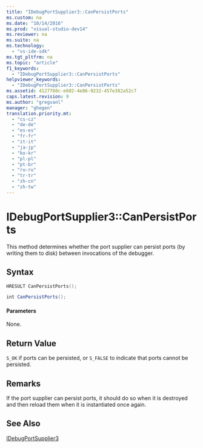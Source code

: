```yaml
---
title: "IDebugPortSupplier3::CanPersistPorts"
ms.custom: na
ms.date: "10/14/2016"
ms.prod: "visual-studio-dev14"
ms.reviewer: na
ms.suite: na
ms.technology: 
  - "vs-ide-sdk"
ms.tgt_pltfrm: na
ms.topic: "article"
f1_keywords: 
  - "IDebugPortSupplier3::CanPersistPorts"
helpviewer_keywords: 
  - "IDebugPortSupplier3::CanPersistPorts"
ms.assetid: 4127760c-e602-4e86-9232-457e382a52c7
caps.latest.revision: 9
ms.author: "gregvanl"
manager: "ghogen"
translation.priority.mt: 
  - "cs-cz"
  - "de-de"
  - "es-es"
  - "fr-fr"
  - "it-it"
  - "ja-jp"
  - "ko-kr"
  - "pl-pl"
  - "pt-br"
  - "ru-ru"
  - "tr-tr"
  - "zh-cn"
  - "zh-tw"
---
```

# IDebugPortSupplier3::CanPersistPorts
This method determines whether the port supplier can persist ports (by writing them to disk) between invocations of the debugger.  
  
## Syntax  
  
```cpp  
HRESULT CanPersistPorts();  
```  
  
```c#  
int CanPersistPorts();  
```  
  
#### Parameters  
 None.  
  
## Return Value  
 `S_OK` if ports can be persisted, or `S_FALSE` to indicate that ports cannot be persisted.  
  
## Remarks  
 If the port supplier can persist ports, it should do so when it is destroyed and then reload them when it is instantiated once again.  
  
## See Also  
 [IDebugPortSupplier3](../extensibility/idebugportsupplier3.md)